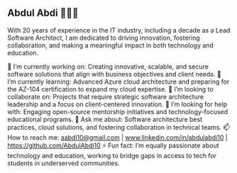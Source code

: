 <!-- ## Hi there 👋


**AbdulAbdi10/AbdulAbdi10** is a ✨ _special_ ✨ repository because its `README.md` (this file) appears on your GitHub profile.

Here are some ideas to get you started:

- 🔭 I’m currently working on ...
- 🌱 I’m currently learning ...
- 👯 I’m looking to collaborate on ...
- 🤔 I’m looking for help with ...
- 💬 Ask me about ...
- 📫 How to reach me: ...
- 😄 Pronouns: ...
- ⚡ Fun fact: ...
-->
## Abdul Abdi 👨‍💻✨
With 20 years of experience in the IT industry, including a decade as a Lead Software Architect, I am dedicated to driving innovation, fostering collaboration, and making a meaningful impact in both technology and education.

🔭 I’m currently working on: Creating innovative, scalable, and secure software solutions that align with business objectives and client needs.
🌱 I’m currently learning: Advanced Azure cloud architecture and preparing for the AZ-104 certification to expand my cloud expertise.
👯 I’m looking to collaborate on: Projects that require strategic software architecture leadership and a focus on client-centered innovation.
🤔 I’m looking for help with: Engaging open-source mentorship initiatives and technology-focused educational programs.
💬 Ask me about: Software architecture best practices, cloud solutions, and fostering collaboration in technical teams.
📫 How to reach me: aabdi10@gmail.com | www.linkedin.com/in/abdulabdi10 | https://github.com/AbdulAbdi10
⚡ Fun fact: I’m equally passionate about technology and education, working to bridge gaps in access to tech for students in underserved communities.

